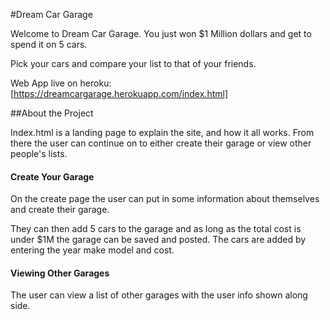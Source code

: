 #Dream Car Garage

Welcome to Dream Car Garage. You just won $1 Million dollars and get to spend it on 5 cars.

Pick your cars and compare your list to that of your friends.

Web App live on heroku:
[https://dreamcargarage.herokuapp.com/index.html]

##About the Project

Index.html is a landing page to explain the site, and how it all works. From there the user can continue on to either create their garage or view other people's lists.

#### Create Your Garage

On the create page the user can put in some information about themselves and create their garage.

They can then add 5 cars to the garage and as long as the total cost is under $1M the garage can be saved and posted. The cars are added by entering the year make model and cost.

#### Viewing Other Garages

The user can view a list of other garages with the user info shown along side.
